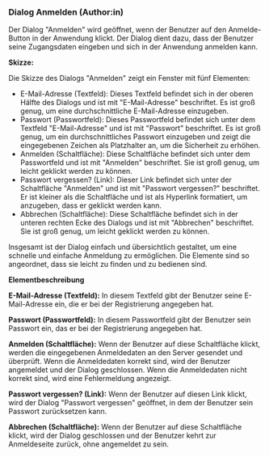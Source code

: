 ### Dialog Anmelden (Author:in)

Der Dialog "Anmelden" wird geöffnet, wenn der Benutzer auf den Anmelde-Button in der Anwendung klickt. Der Dialog dient dazu, dass der Benutzer seine Zugangsdaten eingeben und sich in der Anwendung anmelden kann.

**Skizze:**

Die Skizze des Dialogs "Anmelden" zeigt ein Fenster mit fünf Elementen:

- E-Mail-Adresse (Textfeld): Dieses Textfeld befindet sich in der oberen Hälfte des Dialogs und ist mit "E-Mail-Adresse" beschriftet. Es ist groß genug, um eine durchschnittliche E-Mail-Adresse einzugeben.
- Passwort (Passwortfeld): Dieses Passwortfeld befindet sich unter dem Textfeld "E-Mail-Adresse" und ist mit "Passwort" beschriftet. Es ist groß genug, um ein durchschnittliches Passwort einzugeben und zeigt die eingegebenen Zeichen als Platzhalter an, um die Sicherheit zu erhöhen.
- Anmelden (Schaltfläche): Diese Schaltfläche befindet sich unter dem Passwortfeld und ist mit "Anmelden" beschriftet. Sie ist groß genug, um leicht geklickt werden zu können.
- Passwort vergessen? (Link): Dieser Link befindet sich unter der Schaltfläche "Anmelden" und ist mit "Passwort vergessen?" beschriftet. Er ist kleiner als die Schaltfläche und ist als Hyperlink formatiert, um anzugeben, dass er geklickt werden kann.
- Abbrechen (Schaltfläche): Diese Schaltfläche befindet sich in der unteren rechten Ecke des Dialogs und ist mit "Abbrechen" beschriftet. Sie ist groß genug, um leicht geklickt werden zu können.

Insgesamt ist der Dialog einfach und übersichtlich gestaltet, um eine schnelle und einfache Anmeldung zu ermöglichen. Die Elemente sind so angeordnet, dass sie leicht zu finden und zu bedienen sind.

**Elementbeschreibung**

**E-Mail-Adresse (Textfeld):** In diesem Textfeld gibt der Benutzer seine E-Mail-Adresse ein, die er bei der Registrierung angegeben hat.

**Passwort (Passwortfeld):** In diesem Passwortfeld gibt der Benutzer sein Passwort ein, das er bei der Registrierung angegeben hat.

**Anmelden (Schaltfläche):** Wenn der Benutzer auf diese Schaltfläche klickt, werden die eingegebenen Anmeldedaten an den Server gesendet und überprüft. Wenn die Anmeldedaten korrekt sind, wird der Benutzer angemeldet und der Dialog geschlossen. Wenn die Anmeldedaten nicht korrekt sind, wird eine Fehlermeldung angezeigt.

**Passwort vergessen? (Link):** Wenn der Benutzer auf diesen Link klickt, wird der Dialog "Passwort vergessen" geöffnet, in dem der Benutzer sein Passwort zurücksetzen kann.

**Abbrechen (Schaltfläche):** Wenn der Benutzer auf diese Schaltfläche klickt, wird der Dialog geschlossen und der Benutzer kehrt zur Anmeldeseite zurück, ohne angemeldet zu sein.

